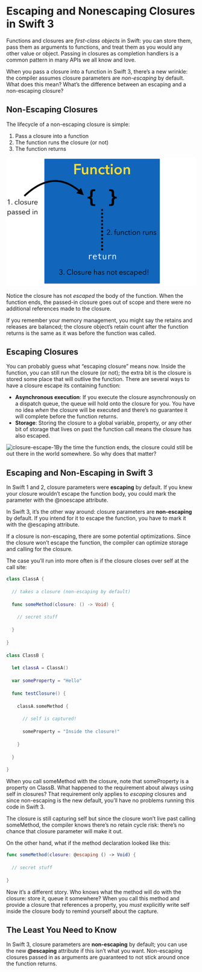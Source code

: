 # Escaping and Nonescaping Closures in Swift 3

Functions and closures are *first-class objects* in Swift: you can store them, pass them as arguments to functions, and treat them as you would any other value or object. Passing in closures as completion handlers is a common pattern in many APIs we all know and love.

When you pass a closure into a function in Swift 3, there’s a new wrinkle: the compiler assumes closure parameters are *non-escaping* by default. What does this mean? What’s the difference between an escaping and a non-escaping closure?

## Non-Escaping Closures

The lifecycle of a non-escaping closure is simple:

1. Pass a closure into a function
2. The function runs the closure (or not)
3. The function returns

![non-Escaping](../PicsForLog/non-Escaping.png)

Notice the closure has not *escaped* the body of the function. When the function ends, the passed-in closure goes out of scope and there were no additional references made to the closure.

If you remember your memory management, you might say the retains and releases are balanced; the closure object’s retain count after the function returns is the same as it was before the function was called.

## Escaping Closures

You can probably guess what “escaping closure” means now. Inside the function, you can still run the closure (or not); the extra bit is the closure is stored some place that will outlive the function. There are several ways to have a closure escape its containing function:

- **Asynchronous execution**: If you execute the closure asynchronously on a dispatch queue, the queue will hold onto the closure for you. You have no idea *when* the closure will be executed and there’s no guarantee it will complete before the function returns.
- **Storage**: Storing the closure to a global variable, property, or any other bit of storage that lives on past the function call means the closure has also escaped.

![closure-escape-1](/Users/shenshaohong/Desktop/CloudIMTest/PicsForLog/closure-escape-1.png)By the time the function ends, the closure could still be out there in the world somewhere. So why does that matter?

## Escaping and Non-Escaping in Swift 3

In Swift 1 and 2, closure parameters were **escaping** by default. If you knew your closure wouldn’t escape the function body, you could mark the parameter with the @noescape attribute.

In Swift 3, it’s the other way around: closure parameters are **non-escaping** by default. If you intend for it to escape the function, you have to mark it with the @escaping attribute.

If a closure is non-escaping, there are some potential optimizations. Since the closure won’t escape the function, the compiler can optimize storage and calling for the closure.

The case you’ll run into more often is if the closure closes over self at the call site:

```swift
class ClassA {

  // takes a closure (non-escaping by default)

  func someMethod(closure: () -> Void) {

    // secret stuff

  }

}

class ClassB {

  let classA = ClassA()

  var someProperty = "Hello"

  func testClosure() {

    classA.someMethod {

      // self is captured!

      someProperty = "Inside the closure!"

    }

  }

}
```

When you call someMethod with the closure, note that someProperty is a property on ClassB. What happened to the requirement about always using self in closures? That requirement only applies to *escaping* closures and since non-escaping is the new default, you’ll have no problems running this code in Swift 3.

The closure is still capturing self but since the closure won’t live past calling someMethod, the compiler knows there’s no retain cycle risk: there’s no chance that closure parameter will make it out.

On the other hand, what if the method declaration looked like this:

```swift
func someMethod(closure: @escaping () -> Void) {

  // secret stuff

}
```

Now it’s a different story. Who knows what the method will do with the closure: store it, queue it somewhere? When you call this method and provide a closure that references a property, you *must* explicitly write self inside the closure body to remind yourself about the capture.

## The Least You Need to Know

In Swift 3, closure parameters are **non-escaping** by default; you can use the new **@escaping** attribute if this isn’t what you want. Non-escaping closures passed in as arguments are guaranteed to not stick around once the function returns.